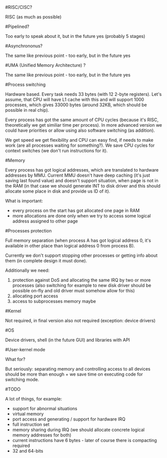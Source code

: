 #RISC/CISC?

RISC (as much as possible)

#Pipelined?

Too early to speak about it, but in the future yes (probably 5 stages)

#Asynchrononus?

The same like previous point - too early, but in the future yes

#UMA (Unified Memory Architecture) ?

The same like previous point - too early, but in the future yes

#Process switching

Hardware based. Every task needs 33 bytes (with 12 2-byte registers). Let's
assume, that CPU will have L1 cache with this and will support 1000 processes,
which gives 33000 bytes (around 32KB, which should be possible in real chip).

Every process has got the same amount of CPU cycles (because it's RISC,
theoretically we get similiar time per process). In more advanced version
we could have priorities or allow using also software switching (as addition).

We get speed we get flexibility and CPU can easy find, if needs to make work
(are all processes waiting for something?). We save CPU cycles for context
switches (we don't run instructions for it).

#Memory

Every process has got logical addresses, which are translated to hardware
addresses by MMU. Current MMU doesn't have deep caching (it's just saving
last found value) and doesn't support situation, when page is not in the RAM
(in that case we should generate INT to disk driver and this should allocate
some place in disk and provide us ID of it).

What is important:

* every process on the start has got allocated one page in RAM
* more allocations are done only when we try to access some logical address
assigned to other page

#Processes protection

Full memory separation (when process A has got logical address 0,
it's available in other place than logical address 0 from process B).

Currently we don't support stopping other processes or getting info about them
(in complete design it must done).

Additionally we need:

1. protection against DoS and allocating the same IRQ by
two or more processes (also switching for example to new disk driver should
be possible on-fly and old driver must somehow allow for this)
2. allocating port access
3. access to subprocesses memory maybe

#Kernel

Not required, in final version also not required (exception: device drivers)

#OS

Device drivers, shell (in the future GUI) and libraries with API

#User-kernel mode

What for?

But seriously: separating memory and controlling access to all devices
should be more than enough + we save time on executing code for switching
mode.

#TODO

A lot of things, for example:

* support for abnormal situations
* virtual memory
* port access and generating / support for hardware IRQ
* full instruction set
* memory sharing during IRQ (we should allocate concrete logical memory addresses
for both)
* current instructions have 6 bytes - later of course there is compacting required
* 32 and 64-bits
